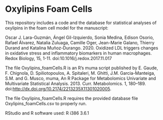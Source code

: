 # Oxylipins Foam Cells

This repository includes a code and the database for statistical analyses of oxylipins in the foam cell model for the manuscript:  

Oscar J. Lara-Guzmán, Ángel Gil-Izquierdo, Sonia Medina, Edison Osorio,  Rafael Álvarez, Natalia Zuluaga, Camille Oger, Jean-Marie Galano, Thierry Durand and Katalina Muñoz-Durango. 2020. Oxidized LDL triggers changes in oxidative stress and inflammatory biomarkers in human macrophages. Redox Biology, 15, 1-11. doi:10.1016/j.redox.2017.11.017

The file Oxylipins_foamCells.R is an R’s muma script published by E. Gaude, F. Chignola, D. Spiliotopoulos, A. Spitaleri, M. Ghitti, J.M. Garcia-Manteiga, S.M. and G. Musco, muma, An R Package for Metabolomics Univariate and Multivariate Statistical Analysis. 2013. Curr. Metabolomics. 1, 180–189. doi:http://dx.doi.org/10.2174/2213235X11301020005.

The file Oxylipins_foamCells.R requires the provided database file Oxylipins_foamCells.csv to properly run.  

RStudio and R software used: R i386 3.6.1

